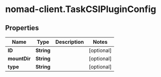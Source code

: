 # nomad-client.TaskCSIPluginConfig

## Properties

Name | Type | Description | Notes
------------ | ------------- | ------------- | -------------
**ID** | **String** |  | [optional] 
**mountDir** | **String** |  | [optional] 
**type** | **String** |  | [optional] 


